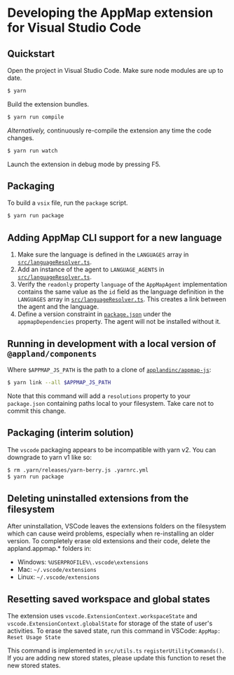 # Developing the AppMap extension for Visual Studio Code

## Quickstart

Open the project in Visual Studio Code. Make sure node modules are up to date.

```sh
$ yarn
```

Build the extension bundles.

```sh
$ yarn run compile
```

_Alternatively,_ continuously re-compile the extension any time the code changes.

```sh
$ yarn run watch
```

Launch the extension in debug mode by pressing F5.

## Packaging

To build a `vsix` file, run the `package` script.

```sh
$ yarn run package
```

## Adding AppMap CLI support for a new language

1. Make sure the language is defined in the `LANGUAGES` array in
   [`src/languageResolver.ts`](src/languageResolver.ts).
2. Add an instance of the agent to `LANGUAGE_AGENTS` in
   [`src/languageResolver.ts`](src/languageResolver.ts).
3. Verify the `readonly` property `language` of the `AppMapAgent` implementation contains the same
   value as the `id` field as the language definition in the `LANGUAGES` array in
   [`src/languageResolver.ts`](src/languageResolver.ts). This creates a link between the agent and
   the language.
4. Define a version constraint in [`package.json`](package.json) under the `appmapDependencies`
   property. The agent will not be installed without it.

## Running in development with a local version of `@appland/components`

Where `$APPMAP_JS_PATH` is the path to a clone of
[`applandinc/appmap-js`](https://github.com/applandinc/appmap-js):

```sh
$ yarn link --all $APPMAP_JS_PATH
```

Note that this command will add a `resolutions` property to your `package.json` containing paths
local to your filesystem. Take care not to commit this change.

## Packaging (interim solution)

The `vscode` packaging appears to be incompatible with yarn v2. You can downgrade to yarn v1 like
so:

```sh
$ rm .yarn/releases/yarn-berry.js .yarnrc.yml
$ yarn run package
```

## Deleting uninstalled extensions from the filesystem

After uninstallation, VSCode leaves the extensions folders on the filesystem which can cause weird
problems, especially when re-installing an older version. To completely erase old extensions and
their code, delete the appland.appmap.* folders in:

- Windows: `%USERPROFILE%\.vscode\extensions`
- Mac: `~/.vscode/extensions`
- Linux: `~/.vscode/extensions`

## Resetting saved workspace and global states

The extension uses `vscode.ExtensionContext.workspaceState` and `vscode.ExtensionContext.globalState`
for storage of the state of user's activities. To erase the saved state, run this command in VSCode:
`AppMap: Reset Usage State`

This command is implemented in `src/utils.ts` `registerUtilityCommands()`. If you are adding new
stored states, please update this function to reset the new stored states. 
